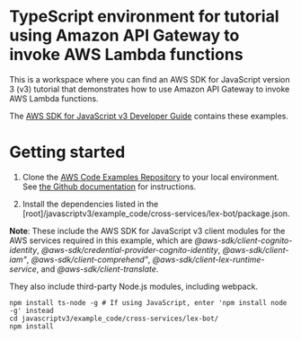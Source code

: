 # TypeScript environment for tutorial using Amazon API Gateway to invoke AWS Lambda functions
This is a workspace where you can find an AWS SDK for JavaScript version 3 (v3) tutorial that demonstrates how to 
use Amazon API Gateway to invoke AWS Lambda functions.

The [AWS SDK for JavaScript v3 Developer Guide](https://docs.aws.amazon.com/sdk-for-javascript/v3/developer-guide/lex-bot-example.html) contains these examples.

# Getting started

1. Clone the [AWS Code Examples Repository](https://github.com/awsdocs/aws-doc-sdk-examples) to your local environment. 
See [the Github documentation](https://docs.github.com/en/github/creating-cloning-and-archiving-repositories/cloning-a-repository) for 
instructions.

1. Install the dependencies listed in the [root]/javascriptv3/example_code/cross-services/lex-bot/package.json.

**Note**: These include the AWS SDK for JavaScript v3 client modules for the AWS services required in this example, 
which are *@aws-sdk/client-cognito-identity*,  *@aws-sdk/credential-provider-cognito-identity*, *@aws-sdk/client-iam"*,
*@aws-sdk/client-comprehend"*, *@aws-sdk/client-lex-runtime-service*, and *@aws-sdk/client-translate*.

They also include third-party Node.js modules, including webpack.
```
npm install ts-node -g # If using JavaScript, enter 'npm install node -g' instead
cd javascriptv3/example_code/cross-services/lex-bot/
npm install
